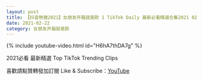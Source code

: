 ```yaml
---
layout: post
title: 【抖音熱搜2021】女朋友开箱就是欧 1 TikTok Daily 最新必看精選合集2021 02 22
date: 2021-02-22
category: 女朋友开箱就是欧
---
```


{% include youtube-video.html id="H6hA7thDA7g" %}

2021必看 最新精選 Top TikTok Trending Clips

喜歡請點贊轉發加訂閱 Like & Subscribe：[YouTube](https://www.youtube.com/channel/UCAoR7VcanIPd04uEq_GIylA/videos)

